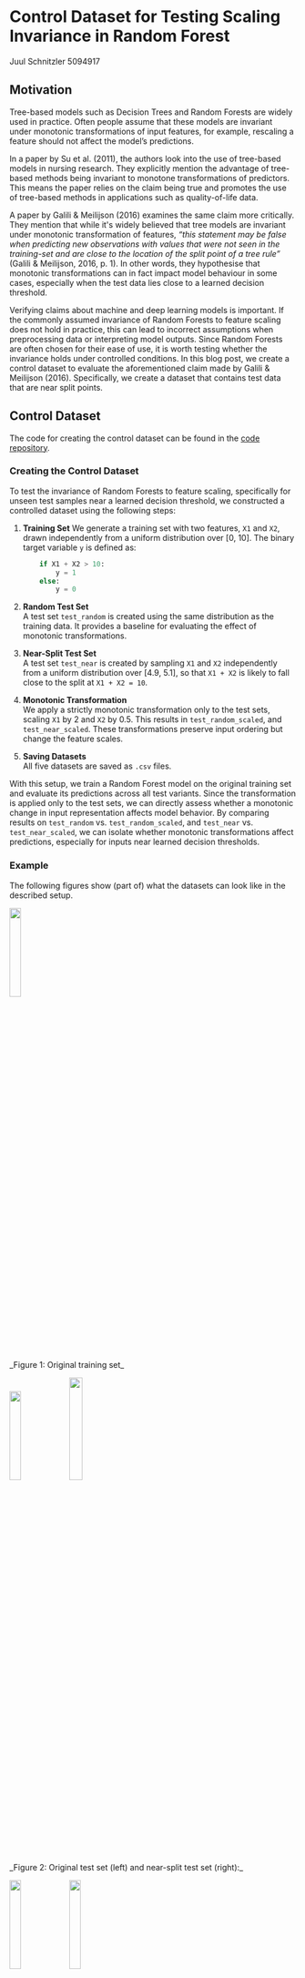 # Control Dataset for Testing Scaling Invariance in Random Forest
Juul Schnitzler
5094917 

## Motivation

Tree-based models such as Decision Trees and Random Forests are widely used in practice. Often people assume that these models are invariant under monotonic transformations of input features, for example, rescaling a feature should not affect the model’s predictions.

In a paper by Su et al. (2011), the authors look into the use of tree-based models in nursing research. They explicitly mention the advantage of tree-based methods being invariant to monotone transformations of predictors. This means the paper relies on the claim being true and promotes the use of tree-based methods in applications such as quality-of-life data.

A paper by Galili & Meilijson (2016) examines the same claim more critically. They mention that while it's widely believed that tree models are invariant under monotonic transformation of features, *“this statement may be false when predicting new observations with values that were not seen in the training-set and are close to the location of the split point of a tree rule”* (Galili & Meilijson, 2016, p. 1). In other words, they hypothesise that monotonic transformations can in fact impact model behaviour in some cases, especially when the test data lies close to a learned decision threshold.

Verifying claims about machine and deep learning models is important. If the commonly assumed invariance of Random Forests to feature scaling does not hold in practice, this can lead to incorrect assumptions when preprocessing data or interpreting model outputs. Since Random Forests are often chosen for their ease of use, it is worth testing whether the invariance holds under controlled conditions. In this blog post, we create a control dataset to evaluate the aforementioned claim made by Galili & Meilijson (2016). Specifically, we create a dataset that contains test data that are near split points.


## Control Dataset
The code for creating the control dataset can be found in the [code repository](https://github.com/JuulSchnitzler/Control-Dataset). 

### Creating the Control Dataset
To test the invariance of Random Forests to feature scaling, specifically for unseen test samples near a learned decision threshold, we constructed a controlled dataset using the following steps:

1) **Training Set**
   We generate a training set with two features, `X1` and `X2`, drawn independently from a uniform distribution over [0, 10]. The binary target variable `y` is defined as:

    ```python
        if X1 + X2 > 10:
            y = 1
        else: 
            y = 0
    ```
2. **Random Test Set**  
   A test set `test_random` is created using the same distribution as the training data. It provides a baseline for evaluating the effect of monotonic transformations. 

3. **Near-Split Test Set**  
   A test set `test_near` is created by sampling `X1` and `X2` independently from a uniform distribution over [4.9, 5.1], so that `X1 + X2` is likely to fall close to the split at `X1 + X2 = 10`.

4. **Monotonic Transformation**  
   We apply a strictly monotonic transformation only to the test sets, scaling `X1` by 2 and `X2` by 0.5. This results in `test_random_scaled`, and `test_near_scaled`. These transformations preserve input ordering but change the feature scales.  

5. **Saving Datasets**  
   All five datasets are saved as `.csv` files. 


With this setup, we train a Random Forest model on the original training set and evaluate its predictions across all test variants. Since the transformation is applied only to the test sets, we can directly assess whether a monotonic change in input representation affects model behavior. By comparing results on `test_random` vs. `test_random_scaled`, and `test_near` vs. `test_near_scaled`, we can isolate whether monotonic transformations affect predictions, especially for inputs near learned decision thresholds. 

### Example
The following figures show (part of) what the datasets can look like in the described setup.


<p float="left">
  <img src="https://github.com/user-attachments/assets/a580b014-9317-4847-b84a-34427324e7bc" width="20%" />
</p>  
_Figure 1: Original training set_  


<p float="left">
  <img src="https://github.com/user-attachments/assets/c02e46a1-f289-4f4f-8e31-40008be39e13" width="20%" />
  <img src="https://github.com/user-attachments/assets/0980a385-8de0-46ad-a92d-59eed9f139db" width="21.5%" />
</p>  
_Figure 2: Original test set (left) and near-split test set (right):_  

<p float="left">
  <img src="https://github.com/user-attachments/assets/8e40ecbe-0698-41ff-9a54-a455af996dae" width="20%" />
  <img src="https://github.com/user-attachments/assets/46ededf3-965d-49f7-b993-bfbeabb69730" width="20%" />
</p>
_Figure 3: Scaled test set (left) and scaled near-split test set (right):_  
 

## Conclusion
A control dataset allows us to test a specific claim about the behavior of a machine or deep learning model. We created a control dataset for testing the hypothesis raised by Galili & Meilijson (2016), who argue that even monotonic transformations, while preserving the order of inputs, may still affect model predictions when test samples lie close to a decision boundary.

We constructed the dataset so that the training data was straightforward, and the test data deliberately included inputs near the learned decision threshold. This setup provides the conditions under which Random Forests may not be invariant to scaling. The provided control dataset is rather simple, but it can be easily extended (adding more features, changing scalars, changing dataset size, or placing more samples around the split) to explore the effects further.

While our experiment targeted Random Forests, the same approach can be used to test other models that rely on tree-based splits or make similar assumptions about invariance to feature scaling.




## References
* Su X, Azuero A, Cho J, Kvale E, Meneses KM, McNees MP. An introduction to tree-structured modeling with application to quality of life data. *Nurs Res.* 2011 Jul-Aug;60(4):247-255. [https://doi.org/10.1097/NNR.0b013e318221f9bc](https://doi.org/10.1097/NNR.0b013e318221f9bc)

* Galili T, Meilijson I. Splitting matters: Decision trees, monotone transformations and tree-based models. *The American Statistician.* 2016;70(1):32-36. [https://doi.org/10.1080/00031305.2015.1086684](https://doi.org/10.1080/00031305.2015.1086684)
